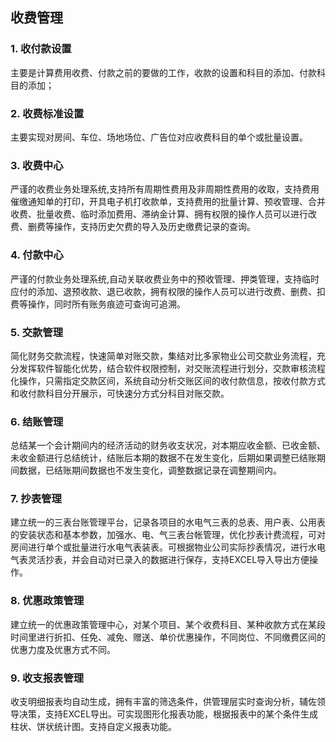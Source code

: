 ## 收费管理

### 1. 收付款设置

主要是计算费用收费、付款之前的要做的工作，收款的设置和科目的添加、付款科目的添加；

### 2. 收费标准设置

主要实现对房间、车位、场地场位、广告位对应收费科目的单个或批量设置。

### 3. 收费中心

严谨的收费业务处理系统,支持所有周期性费用及非周期性费用的收取，支持费用催缴通知单的打印，开具电子机打收款单，支持费用的批量计算、预收管理、合并收费、批量收费、临时添加费用、滞纳金计算、拥有权限的操作人员可以进行改费、删费等操作，支持历史欠费的导入及历史缴费记录的查询。

### 4. 付款中心

严谨的付款业务处理系统,自动关联收费业务中的预收管理、押类管理，支持临时应付的添加、退预收款、退已收款，拥有权限的操作人员可以进行改费、删费、扣费等操作，同时所有账务痕迹可查询可追溯。

### 5. 交款管理

简化财务交款流程，快速简单对账交款，集结对比多家物业公司交款业务流程，充分发挥软件智能化优势，结合软件权限控制，对交账流程进行划分，交款审核流程化操作，只需指定交款区间，系统自动分析交账区间的收付款信息，按收付款方式和收付款科目分开展示，可快速分方式分科目对账交款。

### 6. 结账管理

总结某一个会计期间内的经济活动的财务收支状况，对本期应收金额、已收金额、未收金额进行总结统计，结账后本期的数据不在发生变化，后期如果调整已结账期间数据，已结账期间数据也不发生变化，调整数据记录在调整期间内。

### 7. 抄表管理

建立统一的三表台账管理平台，记录各项目的水电气三表的总表、用户表、公用表的安装状态和基本参数，加强水、电、气三表台帐管理，优化抄表计费流程，可对房间进行单个或批量进行水电气表装表。可根据物业公司实际抄表情况，进行水电气表灵活抄表，并会自动对已录入的数据进行保存，支持EXCEL导入导出方便操作。

### 8. 优惠政策管理

建立统一的优惠政策管理中心，对某个项目、某个收费科目、某种收款方式在某段时间里进行折扣、任免、减免、赠送、单价优惠操作，不同岗位、不同缴费区间的优惠力度及优惠方式不同。

### 9. 收支报表管理

收支明细报表均自动生成，拥有丰富的筛选条件，供管理层实时查询分析，辅佐领导决策，支持EXCEL导出。可实现图形化报表功能，根据报表中的某个条件生成柱状、饼状统计图。支持自定义报表功能。